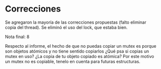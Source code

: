 # Correcciones

Se agregaron la mayoría de las correcciones propuestas (falto eliminar copia del thread).
Se eliminó el uso del lock, que estaba bien.

Nota final: 8

Respecto al informe, el hecho de que no puedas copiar un mutex es porque son objetos atómicos y no tiene sentido copiarlos ¿Qué psa si copias un mutex en uso? ¿La copia de tu objeto copiado es atómica?
Por este motivo un mutex no es copiable, tenelo en cuenta para futuras estructuras.
